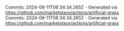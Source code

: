 Commits: 2024-08-11T06:34:34.265Z - Generated via https://github.com/marketplace/actions/artificial-grass
<br>
Commits: 2024-08-11T06:34:34.265Z - Generated via https://github.com/marketplace/actions/artificial-grass
<br>
